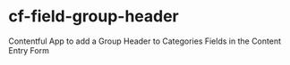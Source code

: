 # cf-field-group-header
Contentful App to add a Group Header to Categories Fields in the Content Entry Form
